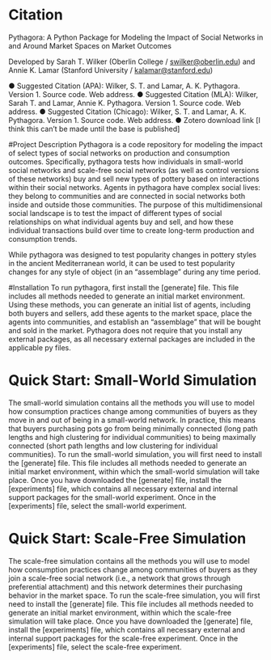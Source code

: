 # Citation
Pythagora: A Python Package for Modeling the Impact of Social Networks in and Around Market Spaces on Market Outcomes

Developed by Sarah T. Wilker (Oberlin College / swilker@oberlin.edu) and Annie K. Lamar (Stanford University / kalamar@stanford.edu)

●	Suggested Citation (APA): Wilker, S. T. and Lamar, A. K. Pythagora. Version 1. Source code. Web address. 
●	Suggested Citation (MLA): Wilker, Sarah T. and Lamar, Annie K. Pythagora. Version 1. Source code. Web address. 
●	Suggested Citation (Chicago): Wilker, S. T. and Lamar, A. K. Pythagora. Version 1. Source code. Web address. 
●	Zotero download link  [I think this can’t be made until the base is published]

#Project Description
Pythagora is a code repository for modeling the impact of select types of social networks on production and consumption outcomes. Specifically, pythagora tests how individuals in small-world social networks and scale-free social networks (as well as control versions of these networks) buy and sell new types of pottery based on interactions within their social networks. Agents in pythagora have complex social lives: they belong to communities and are connected in social networks both inside and outside those communities. The purpose of this multidimensional social landscape is to test the impact of different types of social relationships on what individual agents buy and sell, and how these individual transactions build over time to create long-term production and consumption trends. 

While pythagora was designed to test popularity changes in pottery styles in the ancient Mediterranean world, it can be used to test popularity changes for any style of object (in an “assemblage” during any time period.  

#Installation
To run pythagora, first install the [generate] file. This file includes all methods needed to generate an initial market environment. Using these methods, you can generate an initial list of agents, including both buyers and sellers, add these agents to the market space, place the agents into communities, and establish an “assemblage” that will be bought and sold in the market. Pythagora does not require that you install any external packages, as all necessary external packages are included in the applicable py files. 

# Quick Start: Small-World Simulation
The small-world simulation contains all the methods you will use to model how consumption practices change among communities of buyers  as they move in and out of being in a small-world network. In practice, this means that buyers purchasing pots go from being minimally connected (long path lengths and high clustering for individual communities) to being maximally connected (short path lengths and low clustering for individual communities). To run the small-world simulation, you will first need to install the [generate] file. This file includes all methods needed to generate an initial market environment, within which the small-world simulation will take place. Once you have downloaded the [generate] file, install the [experiments] file,  which contains all necessary external and internal support packages for the small-world experiment. Once in the [experiments] file, select the small-world experiment. 

# Quick Start: Scale-Free Simulation
The scale-free simulation contains all the methods you will use to model how consumption practices change among communities of buyers  as they join a scale-free social network (i.e., a network that grows through preferential attachment) and this network determines their purchasing behavior in the market space. To run the scale-free simulation, you will first need to install the [generate] file. This file includes all methods needed to generate an initial market environment, within which the scale-free simulation will take place. Once you have downloaded the [generate] file, install the [experiments] file,  which contains all necessary external and internal support packages for the scale-free experiment. Once in the [experiments] file, select the scale-free experiment. 

